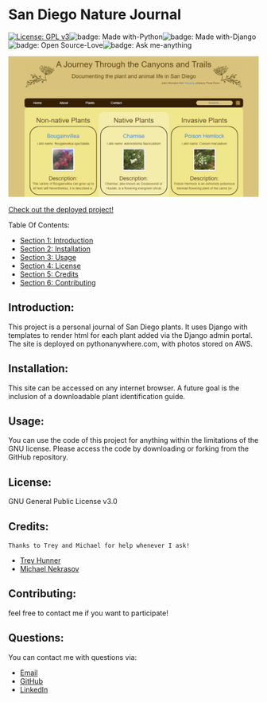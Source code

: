 # San Diego Nature Journal

[![License: GPL v3](https://img.shields.io/badge/License-GPLv3-blue.svg)](https://www.gnu.org/licenses/gpl-3.0)![badge: Made with-Python](https://img.shields.io/badge/Made%20with-Python-green)![badge: Made with-Django](https://img.shields.io/badge/Made%20with-Django-red)![badge: Open Source-Love](https://img.shields.io/badge/Open%20Source-Love-purple)![badge: Ask me-anything](https://img.shields.io/badge/Ask%20me-anything-yellow)

![screenshot of San Diego Nature Journal](./guide/static/images/screenshot.png)

[Check out the deployed project!](sandiegonaturejournal.pythonanywhere.com)

Table Of Contents:

- [Section 1: Introduction](#introduction)
- [Section 2: Installation](#installation)
- [Section 3: Usage](#usage)
- [Section 4: License](#license)
- [Section 5: Credits](#credits)
- [Section 6: Contributing](#contributing)

## Introduction:

This project is a personal journal of San Diego plants. It uses Django with templates to render html for each plant added via the Django admin portal. The site is deployed on pythonanywhere.com, with photos stored on AWS.

## Installation:

This site can be accessed on any internet browser. A future goal is the inclusion of a downloadable plant identification guide.

## Usage:

You can use the code of this project for anything within the limitations of the GNU license. Please access the code by downloading or forking from the GitHub repository.

## License:

GNU General Public License v3.0

## Credits:
    Thanks to Trey and Michael for help whenever I ask!

- [Trey Hunner](https://treyhunner.com/)
- [Michael Nekrasov](https://michaelnekrasov.com/)

## Contributing:

feel free to contact me if you want to participate!

## Questions: 

You can contact me with questions via:
- [Email](rellwoos@gmail.com)
- [GitHub](https://www.github.com/rebgrasshopper)
- [LinkedIn](https://www.linkedin.com/in/plover-brown-37b6981a5)

